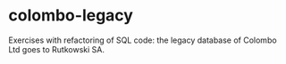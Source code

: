 # colombo-legacy
Exercises with refactoring of SQL code: the legacy database of Colombo Ltd goes to Rutkowski SA.
